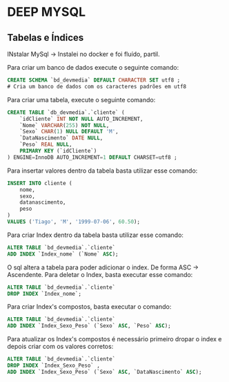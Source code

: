 # DEEP MYSQL

## Tabelas e Índices

INstalar MySql -> Instalei no docker e foi fluído, partil.

Para criar um banco de dados execute o seguinte comando: 
```sql
CREATE SCHEMA `bd_devmedia` DEFAULT CHARACTER SET utf8 ;
# Cria um banco de dados com os caracteres padrões em utf8
```

Para criar uma tabela, execute o seguinte comando: 
```sql
CREATE TABLE `db_devmedia`.`cliente` (
    `idCliente` INT NOT NULL AUTO_INCREMENT,
    `Nome` VARCHAR(255) NOT NULL,
    `Sexo` CHAR(1) NULL DEFAULT 'M',
    `DataNascimento` DATE NULL,
    `Peso` REAL NULL,
    PRIMARY KEY (`idCliente`)
) ENGINE=InnoDB AUTO_INCREMENT=1 DEFAULT CHARSET=utf8 ;
```

Para insertar valores dentro da tabela basta utilizar esse comando: 
```sql
INSERT INTO cliente (
    nome,
    sexo,
    datanascimento,
    peso
)
VALUES ('Tiago', 'M', '1999-07-06', 60.50);
```

Para criar Index dentro da tabela basta utilizar esse comando: 
```sql
ALTER TABLE `bd_devmedia`.`cliente`
ADD INDEX `Index_nome` (`Nome` ASC);
```
O sql altera a tabela para poder adicionar o index. De forma ASC -> Ascendente.
Para deletar o Index, basta executar esse comando: 
```sql
ALTER TABLE `bd_devmedia`.`cliente`
DROP INDEX `Index_nome`;
```

Para criar Index's compostos, basta executar o comando: 
```sql
ALTER TABLE `bd_devmedia`.`cliente`
ADD INDEX `Index_Sexo_Peso` (`Sexo` ASC, `Peso` ASC);
```

Para atualizar os Index's compostos é necessário primeiro dropar o index e depois
criar com os valores corretos:
```sql 
ALTER TABLE `bd_devmedia`.`cliente`
DROP INDEX `Index_Sexo_Peso` ,
ADD INDEX `Index_Sexo_Peso` (`Sexo` ASC, `DataNascimento` ASC);
```